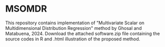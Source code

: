# MSOMDR
This repository contains implementation of "Multivariate Scalar on Multidimensional Distribution Regression" method by Ghosal and Matabuena, 2024. Download the attached software.zip file containing the source codes in R and .html illustration of the proposed method.

